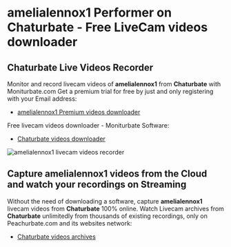 # amelialennox1 Performer on Chaturbate - Free LiveCam videos downloader

## Chaturbate Live Videos Recorder

Monitor and record livecam videos of **amelialennox1** from **Chaturbate** with Moniturbate.com
Get a premium trial for free by just and only registering with your Email address:
* [amelialennox1 Premium videos downloader](https://moniturbate.com/request-demo-licence-key.html)

Free livecam videos downloader - Moniturbate Software:
* [Chaturbate videos downloader](https://moniturbate.com/moniturbate-download-software.html)

![amelialennox1 livecam videos recorder](https://peachurnet.com/templates/moniturbate-software.png)


## Capture amelialennox1 videos from the Cloud and watch your recordings on Streaming

Without the need of downloading a software, capture **amelialennox1** livecam videos from **Chaturbate** 100% online.
Watch Livecam archives from **Chaturbate** unlimitedly from thousands of existing recordings, only on Peachurbate.com and its websites network:
* [Chaturbate videos archives](https://peachurnet.com/)